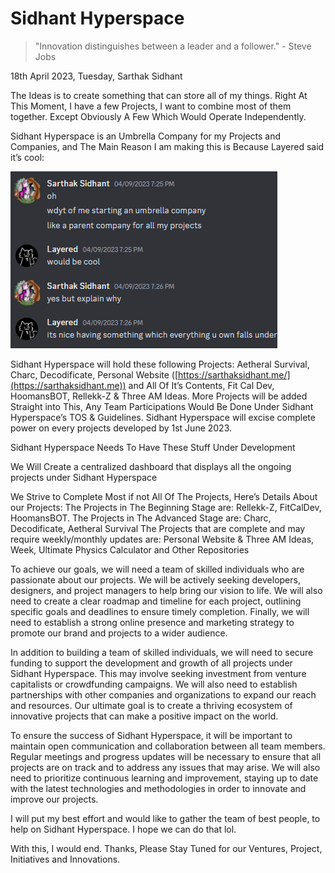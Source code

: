 # Sidhant Hyperspace

> "Innovation distinguishes between a leader and a follower." - Steve Jobs
> 

18th April 2023, Tuesday, Sarthak Sidhant

The Ideas is to create something that can store all of my things.
Right At This Moment, I have a few Projects, I want to combine most of them together.
Except Obviously A Few Which Would Operate Independently.

Sidhant Hyperspace is an Umbrella Company for my Projects and Companies, and The Main Reason I am making this is Because Layered said it’s cool:

![Untitled](Sidhant%20Hyperspace%2002a2a3cee0964051898554bf95956472/Untitled.png)

Sidhant Hyperspace will hold these following Projects:
Aetheral Survival, Charc, Decodificate, Personal Website ([https://sarthaksidhant.me/](https://sarthaksidhant.me)) and All Of It’s Contents, Fit Cal Dev, HoomansBOT, Rellekk-Z & Three AM Ideas.
More Projects will be added Straight into This, Any Team Participations Would Be Done Under Sidhant Hyperspace’s TOS & Guidelines. Sidhant Hyperspace will excise complete power on every projects developed by 1st June 2023.

Sidhant Hyperspace Needs To Have These Stuff Under Development

We Will Create a centralized dashboard that displays all the ongoing projects under Sidhant Hyperspace

We Strive to Complete Most if not All Of The Projects, Here’s Details About our Projects:
The Projects in The Beginning Stage are: Rellekk-Z, FitCalDev, HoomansBOT.
The Projects in The Advanced Stage are: Charc, Decodificate, Aetheral Survival
The Projects that are complete and may require weekly/monthly updates are: Personal Website & Three AM Ideas, Week, Ultimate Physics Calculator and Other Repositories 

To achieve our goals, we will need a team of skilled individuals who are passionate about our projects. We will be actively seeking developers, designers, and project managers to help bring our vision to life. We will also need to create a clear roadmap and timeline for each project, outlining specific goals and deadlines to ensure timely completion. Finally, we will need to establish a strong online presence and marketing strategy to promote our brand and projects to a wider audience.

In addition to building a team of skilled individuals, we will need to secure funding to support the development and growth of all projects under Sidhant Hyperspace. This may involve seeking investment from venture capitalists or crowdfunding campaigns. We will also need to establish partnerships with other companies and organizations to expand our reach and resources. Our ultimate goal is to create a thriving ecosystem of innovative projects that can make a positive impact on the world.

To ensure the success of Sidhant Hyperspace, it will be important to maintain open communication and collaboration between all team members. Regular meetings and progress updates will be necessary to ensure that all projects are on track and to address any issues that may arise. We will also need to prioritize continuous learning and improvement, staying up to date with the latest technologies and methodologies in order to innovate and improve our projects.

I will put my best effort and would like to gather the team of best people, to help on Sidhant Hyperspace. I hope we can do that lol.

With this, I would end. Thanks, Please Stay Tuned for our Ventures, Project, Initiatives and Innovations.